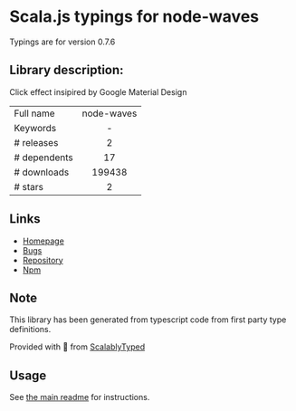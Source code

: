 
# Scala.js typings for node-waves

Typings are for version 0.7.6

## Library description:
Click effect insipired by Google Material Design

|                    |                 |
| ------------------ | :-------------: |
| Full name          | node-waves |
| Keywords           | - |
| # releases         | 2 |
| # dependents       | 17 |
| # downloads        | 199438 |
| # stars            | 2 |

## Links
- [Homepage](http://fian.my.id/Waves)
- [Bugs](https://github.com/fians/Waves/issues)
- [Repository](https://github.com/fians/Waves)
- [Npm](https://www.npmjs.com/package/node-waves)
    


## Note
This library has been generated from typescript code from first party type definitions.

Provided with :purple_heart: from [ScalablyTyped](https://github.com/oyvindberg/ScalablyTyped)

## Usage
See [the main readme](../../readme.md) for instructions.


